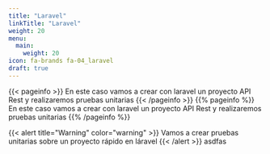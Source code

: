 ```yaml
---
title: "Laravel"
linkTitle: "Laravel"
weight: 20
menu:
  main:
    weight: 20
icon: fa-brands fa-04_laravel
draft: true
---
```


{{< pageinfo >}}
En este caso vamos a crear con laravel un proyecto API Rest y realizaremos pruebas unitarias
{{< /pageinfo >}}
{{% pageinfo %}}
En este caso vamos a crear con laravel un proyecto API Rest y realizaremos pruebas unitarias
{{% /pageinfo %}}

{{< alert title="Warning" color="warning" >}}
Vamos a crear pruebas unitarias sobre un proyecto rápido en láravel
{{< /alert >}}
asdfas

